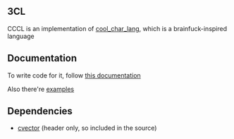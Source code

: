 3CL
--
CCCL is an implementation of [cool\_char\_lang](https://github.com/holy-8/cool_char_lang),
which is a brainfuck-inspired language

Documentation
--
To write code for it, follow [this documentation](https://github.com/holy-8/cool_char_lang/blob/main/reference/documentation.md)

Also there're [examples](https://github.com/holy-8/cool_char_lang/tree/main/programs)

Dependencies
--
- [cvector](https://github.com/eteran/c-vector) (header only, so included in the source)
